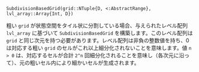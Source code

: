 ```
SubdivisionBasedGrid(grid::NTuple{D, <:AbstractRange}, lvl_array::Array{Int, D})
```

粗い `grid` が状態空間をタイル状に分割している場合、与えられたレベル配列 `lvl_array` に基づいて `SubdivisionBasedGrid` を構築します。このレベル配列は `grid` と同じ次元を持つ必要があります。レベル配列は非負の整数値を持ち、0 は対応する粗い `grid` のセルがこれ以上細分化されないことを意味します。値 `n > 0` は、対応するセルが合計 `2^n` 回細分化されることを意味し（各次元に沿って）、元の粗いセル内により細かいセルが生成されます。

